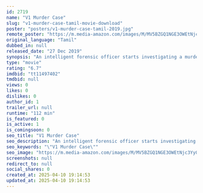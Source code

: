 ```yaml
---
id: 2719
name: "V1 Murder Case"
slug: "v1-murder-case-tamil-movie-download"
poster: "posters/v1-murder-case-tamil-2019.jpg"
remote_poster: "https://m.media-amazon.com/images/M/MV5BZGQ1NGE3OWEtNjc3Yy00N2UwLWI2NjAtMmFiMTNkZjEzYTQ3XkEyXkFqcGc@._V1_SX300.jpg"
original_language: "Tamil"
dubbed_in: null
released_date: "27 Dec 2019"
synopsis: "An intelligent forensic officer starts investigating a murder, but he faces a slew of challenges as he suffers from nyctophobia. Will he be able to solve the case?"
type: "movie"
rating: "6.7"
imdbid: "tt11497402"
tmdbid: null
views: 0
likes: 0
dislikes: 0
author_id: 1
trailer_url: null
runtime: "112 min"
is_featured: 0
is_active: 1
is_comingsoon: 0
seo_title: "V1 Murder Case"
seo_description: "An intelligent forensic officer starts investigating a murder, but he faces a slew of challenges as he suffers from nyctophobia. Will he be able to solve the case?"
seo_keywords: "\"V1 Murder Case\""
seo_image: "https://m.media-amazon.com/images/M/MV5BZGQ1NGE3OWEtNjc3Yy00N2UwLWI2NjAtMmFiMTNkZjEzYTQ3XkEyXkFqcGc@._V1_SX300.jpg"
screenshots: null
redirect_to: null
social_shares: 0
created_at: 2025-04-10 19:14:53
updated_at: 2025-04-10 19:14:53
---
```


